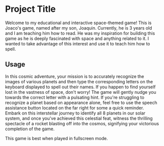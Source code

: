# Project Title

Welcome to my educational and interactive space-themed game! This is Joaco's game, named after my son, Joaquin. Currently, he is 3 years old and I am teaching him how to read. He was my inspiration for building this game as he is deeply fascinated with space and anything related to it. I wanted to take advantage of this interest and use it to teach him how to spell. 

## Usage

In this cosmic adventure, your mission is to accurately recognize the images of various planets and then type the corresponding letters on the keyboard displayed to spell out their names. If you happen to find yourself lost in the vastness of space, don't worry! The game will gently nudge you towards the correct letter with a pulsating hint. If you're struggling to recognize a planet based on appearance alone, feel free to use the speech assistance button located on the far right for some a quick reminder. Embark on this interstellar journey to identify all 8 planets in our solar system, and once you've achieved this celestial feat, witness the thrilling spectacle of a rocket blasting off into the cosmos, signifying your victorious completion of the game.

This game is best when played in fullscreen mode.